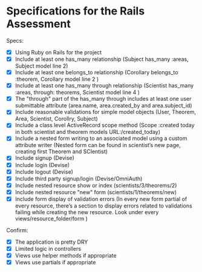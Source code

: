 # Specifications for the Rails Assessment

Specs:
- [x] Using Ruby on Rails for the project
- [x] Include at least one has_many relationship (Subject has_many :areas, Subject model line 2)
- [x] Include at least one belongs_to relationship (Corollary belongs_to :theorem, Corollary model line 2 )
- [x] Include at least one has_many through relationship (Scientist has_many :areas, through: theorems, Scientist model line 4 )
- [x] The "through" part of the has_many through includes at least one user submittable attribute (area.name, area.created_by and area.subject_id)
- [x] Include reasonable validations for simple model objects (User, Theorem, Area, Scientist, Corollry, Subject)
- [x] Include a class level ActiveRecord scope method (Scope :created today in both scientist and theorem models URL:/created_today)
- [x] Include a nested form writing to an associated model using a custom attribute writer (Nested form can be found in scientist’s new page, creating first Theorem and SCIentist)
- [x] Include signup (Devise)
- [x] Include login (Devise)
- [x] Include logout (Devise)
- [x] Include third party signup/login (Devise/OmniAuth)
- [x] Include nested resource show or index (scientists/3/theorems/2)
- [x] Include nested resource "new" form (scientists/1/theorems/new)
- [x] Include form display of validation errors (In every new form partial of every resource, there’s a section to display errors related to validations failing while creating the new resource. Look under every views/resource_folder/form )

Confirm:
- [x] The application is pretty DRY
- [x] Limited logic in controllers
- [x] Views use helper methods if appropriate
- [x] Views use partials if appropriate
